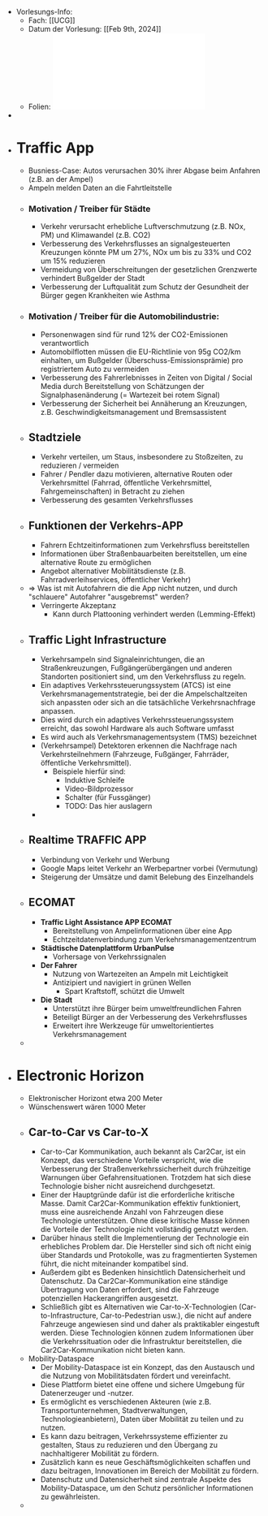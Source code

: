- Vorlesungs-Info:
	- Fach: [[UCG]]
	- Datum der Vorlesung: [[Feb 9th, 2024]]
	- Folien: ![Ubicomp-Biz-2023-Part-V-LH.pdf](../assets/Ubicomp-Biz-2023-Part-V-LH_1707471297157_0.pdf)
-
- # Traffic App
	- Busniess-Case: Autos verursachen 30% ihrer Abgase beim Anfahren (z.B. an der Ampel)
	- Ampeln melden Daten an die Fahrtleitstelle
	- ### Motivation / Treiber für Städte
		- Verkehr verursacht erhebliche Luftverschmutzung (z.B. NOx, PM) und Klimawandel (z.B. CO2)
		- Verbesserung des Verkehrsflusses an signalgesteuerten Kreuzungen könnte PM um 27%, NOx um bis zu 33% und CO2 um 15% reduzieren
		- Vermeidung von Überschreitungen der gesetzlichen Grenzwerte verhindert Bußgelder der Stadt
		- Verbesserung der Luftqualität zum Schutz der Gesundheit der Bürger gegen Krankheiten wie Asthma
	- ### Motivation / Treiber für die Automobilindustrie:
		- Personenwagen sind für rund 12% der CO2-Emissionen verantwortlich
		- Automobilflotten müssen die EU-Richtlinie von 95g CO2/km einhalten, um Bußgelder (Überschuss-Emissionsprämie) pro registriertem Auto zu vermeiden
		- Verbesserung des Fahrerlebnisses in Zeiten von Digital / Social Media durch Bereitstellung von Schätzungen der Signalphasenänderung (= Wartezeit bei rotem Signal)
		- Verbesserung der Sicherheit bei Annäherung an Kreuzungen, z.B. Geschwindigkeitsmanagement und Bremsassistent
	- ## Stadtziele
		- Verkehr verteilen, um Staus, insbesondere zu Stoßzeiten, zu reduzieren / vermeiden
		- Fahrer / Pendler dazu motivieren, alternative Routen oder Verkehrsmittel (Fahrrad, öffentliche Verkehrsmittel, Fahrgemeinschaften) in Betracht zu ziehen
		- Verbesserung des gesamten Verkehrsflusses
	- ## Funktionen der Verkehrs-APP
		- Fahrern Echtzeitinformationen zum Verkehrsfluss bereitstellen
		- Informationen über Straßenbauarbeiten bereitstellen, um eine alternative Route zu ermöglichen
		- Angebot alternativer Mobilitätsdienste (z.B. Fahrradverleihservices, öffentlicher Verkehr)
	- => Was ist mit Autofahrern die die App nicht nutzen, und durch "schlauere" Autofahrer "ausgebremst" werden?
		- Verringerte Akzeptanz
			- Kann durch Plattooning verhindert werden (Lemming-Effekt)
	- ## Traffic Light Infrastructure
		- Verkehrsampeln sind Signaleinrichtungen, die an Straßenkreuzungen, Fußgängerübergängen und anderen Standorten positioniert sind, um den Verkehrsfluss zu regeln.
		- Ein adaptives Verkehrssteuerungssystem (ATCS) ist eine Verkehrsmanagementstrategie, bei der die Ampelschaltzeiten sich anpassten oder sich an die tatsächliche Verkehrsnachfrage anpassen.
		- Dies wird durch ein adaptives Verkehrssteuerungssystem erreicht, das sowohl Hardware als auch Software umfasst
		- Es wird auch als Verkehrsmanagementsystem (TMS) bezeichnet
		- (Verkehrsampel) Detektoren erkennen die Nachfrage nach Verkehrsteilnehmern (Fahrzeuge, Fußgänger, Fahrräder, öffentliche Verkehrsmittel).
			- Beispiele hierfür sind:
				- Induktive Schleife
				- Video-Bildprozessor
				- Schalter (für Fussgänger)
				- TODO: Das hier auslagern
		-
	- ## Realtime TRAFFIC APP
		- Verbindung von Verkehr und Werbung
		- Google Maps leitet Verkehr an Werbepartner vorbei (Vermutung)
		- Steigerung der Umsätze und damit Belebung des Einzelhandels
	- ## ECOMAT
		- **Traffic Light Assistance APP ECOMAT**
			- Bereitstellung von Ampelinformationen über eine App
			- Echtzeitdatenverbindung zum Verkehrsmanagementzentrum
		- **Städtische Datenplattform UrbanPulse**
			- Vorhersage von Verkehrssignalen
		- **Der Fahrer**
			- Nutzung von Wartezeiten an Ampeln mit Leichtigkeit
			- Antizipiert und navigiert in grünen Wellen
				- Spart Kraftstoff, schützt die Umwelt
		- **Die Stadt**
			- Unterstützt ihre Bürger beim umweltfreundlichen Fahren
			- Beteiligt Bürger an der Verbesserung des Verkehrsflusses
			- Erweitert ihre Werkzeuge für umweltorientiertes Verkehrsmanagement
	-
- # Electronic Horizon
	- Elektronischer Horizont etwa 200 Meter
	- Wünschenswert wären 1000 Meter
	- ## Car-to-Car vs Car-to-X
		- Car-to-Car Kommunikation, auch bekannt als Car2Car, ist ein Konzept, das verschiedene Vorteile verspricht, wie die Verbesserung der Straßenverkehrssicherheit durch frühzeitige Warnungen über Gefahrensituationen. Trotzdem hat sich diese Technologie bisher nicht ausreichend durchgesetzt.
		- Einer der Hauptgründe dafür ist die erforderliche kritische Masse. Damit Car2Car-Kommunikation effektiv funktioniert, muss eine ausreichende Anzahl von Fahrzeugen diese Technologie unterstützen. Ohne diese kritische Masse können die Vorteile der Technologie nicht vollständig genutzt werden.
		- Darüber hinaus stellt die Implementierung der Technologie ein erhebliches Problem dar. Die Hersteller sind sich oft nicht einig über Standards und Protokolle, was zu fragmentierten Systemen führt, die nicht miteinander kompatibel sind.
		- Außerdem gibt es Bedenken hinsichtlich Datensicherheit und Datenschutz. Da Car2Car-Kommunikation eine ständige Übertragung von Daten erfordert, sind die Fahrzeuge potenziellen Hackerangriffen ausgesetzt.
		- Schließlich gibt es Alternativen wie Car-to-X-Technologien (Car-to-Infrastructure, Car-to-Pedestrian usw.), die nicht auf andere Fahrzeuge angewiesen sind und daher als praktikabler eingestuft werden. Diese Technologien können zudem Informationen über die Verkehrssituation oder die Infrastruktur bereitstellen, die Car2Car-Kommunikation nicht bieten kann.
	- Mobility-Dataspace
		- Der Mobility-Dataspace ist ein Konzept, das den Austausch und die Nutzung von Mobilitätsdaten fördert und vereinfacht.
		- Diese Plattform bietet eine offene und sichere Umgebung für Datenerzeuger und -nutzer.
		- Es ermöglicht es verschiedenen Akteuren (wie z.B. Transportunternehmen, Stadtverwaltungen, Technologieanbietern), Daten über Mobilität zu teilen und zu nutzen.
		- Es kann dazu beitragen, Verkehrssysteme effizienter zu gestalten, Staus zu reduzieren und den Übergang zu nachhaltigerer Mobilität zu fördern.
		- Zusätzlich kann es neue Geschäftsmöglichkeiten schaffen und dazu beitragen, Innovationen im Bereich der Mobilität zu fördern.
		- Datenschutz und Datensicherheit sind zentrale Aspekte des Mobility-Dataspace, um den Schutz persönlicher Informationen zu gewährleisten.
	-